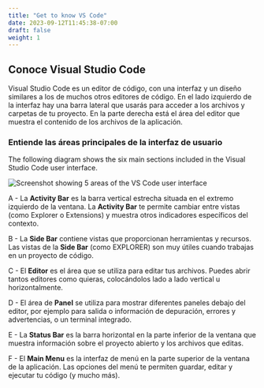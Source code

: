 ```yaml
---
title: "Get to know VS Code"
date: 2023-09-12T11:45:38-07:00
draft: false
weight: 1
---
```


## Conoce Visual Studio Code

Visual Studio Code es un editor de código, con una interfaz y un diseño similares a los de muchos otros editores de código. En el lado izquierdo de la interfaz hay una barra lateral que usarás para acceder a los archivos y carpetas de tu proyecto. En la parte derecha está el área del editor que muestra el contenido de los archivos de la aplicación.

### Entiende las áreas principales de la interfaz de usuario

The following diagram shows the six main sections included in the Visual Studio Code user interface.

<img src="../media/visual-studio-code-user-interface-labels.png" alt="Screenshot showing 5 areas of the VS Code user interface" />

A - La **Activity Bar** es la barra vertical estrecha situada en el extremo izquierdo de la ventana. La **Activity Bar** te permite cambiar entre vistas (como Explorer o Extensions) y muestra otros indicadores específicos del contexto.

B - La **Side Bar** contiene vistas que proporcionan herramientas y recursos. Las vistas de la **Side Bar** (como EXPLORER) son muy útiles cuando trabajas en un proyecto de código.

C - El **Editor** es el área que se utiliza para editar tus archivos. Puedes abrir tantos editores como quieras, colocándolos lado a lado vertical u horizontalmente.

D - El área de **Panel** se utiliza para mostrar diferentes paneles debajo del editor, por ejemplo para salida o información de depuración, errores y advertencias, o un terminal integrado.

E - La **Status Bar** es la barra horizontal en la parte inferior de la ventana que muestra información sobre el proyecto abierto y los archivos que editas.

F - El **Main Menu** es la interfaz de menú en la parte superior de la ventana de la aplicación. Las opciones del menú te permiten guardar, editar y ejecutar tu código (y mucho más).